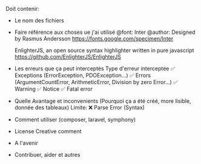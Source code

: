 Doit contenir:

- Le nom des fichiers

- Faire référence aux choses ue j'ai utilisé
  @font: Inter
  @author: Designed by Rasmus Andersson
  https://fonts.google.com/specimen/Inter

  EnlighterJS, an open source syntax highlighter written in pure javascript
  https://github.com/EnlighterJS/EnlighterJS

- Les erreurs que ça peut interceptés
  Type d'erreur interceptée
  ✅ Exceptions (ErrorException, PDOException...)
  ✅ Errors (ArgumentCountError, ArithmeticError, Division by zero Error...)
  ✅ Warning
  ✅ Notice
  ✅ Fatal error

- Quelle Avantage et inconvenients (Pourquoi ça a été créé, more lisible, donnée des tableaux)
  Limite: ❌ Parse Error (Syntax)

- Comment utiliser (composer, laravel, symphony)

- License Creative comment

- A l'avenir

- Contribuer, aider et autres
